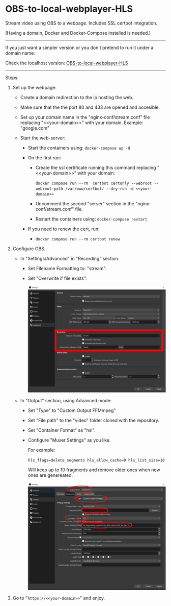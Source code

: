 # OBS-to-local-webplayer-HLS
Stream video using OBS to a webpage. Includes SSL certbot integration.

(Having a domain, Docker and Docker-Compose installed is needed.)

---

If you just want a simpler version or you don't pretend to run it under a domain name:

Check the localhost version: [OBS-to-local-webplayer-HLS](https://github.com/Pablotesan/OBS-to-local-webplayer-HLS)

---

Steps:
1. Set up the webpage:

    - Create a domain redirection to the ip hosting the web.

    - Make sure that the the port 80 and 433 are opened and accesible.

    - Set up your domain name in the "nginx-conf/stream.conf" file replacing "<\<your-domain\>>" with your domain. Example: "google.com"

    - Start the web-server:

        - Start the containers using: ```docker-compose up -d```

        - On the first run:

            - Create the ssl certificate running this command replacing "<\<your-domain\>>" with your domain:

                ```docker compose run --rm  certbot certonly --webroot --webroot-path /var/www/certbot/ --dry-run -d <<your-domain>>```

            - Uncomment the second "server" section in the "nginx-conf/stream.conf" file.

            - Restart the containers using: ```docker-compose restart```

        - If you need to renew the cert, run:

            - ```docker compose run --rm certbot renew```

      

2. Configure OBS.

    - In "Settings/Advanced" in "Recording" section:

        - Set Filename Formatting to: "stream".
        - Set "Overwrite if file exists".

          ![Advanced image](./aux-files/obs-advanced.jpg)


    - In "Output" section, using Advanced mode:

        - Set "Type" to "Custom Output FFMmpeg"
        - Set "File path" to the "video" folder cloned with the repository.
        - Set "Container Format" as "hsl".
        - Configure "Muxer Settings" as you like. 

          For example:

          ```hls_flags=delete_segments hls_allow_cache=0 hls_list_size=10```

          Will keep up to 10 fragments and remove older ones when new ones are genereated.


          ![Advanced image](./aux-files/obs-recording.jpg)

3. Go to "```https://<<your-domain>>```" and enjoy.
